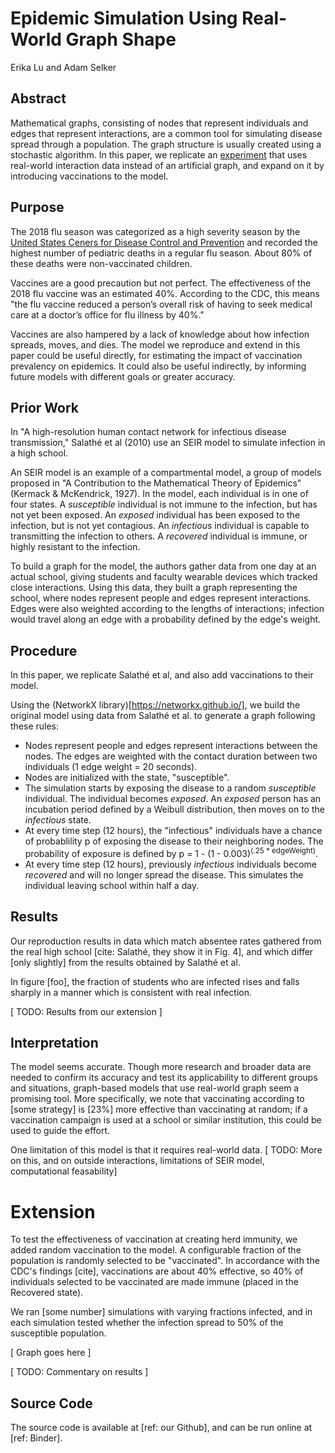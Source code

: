 # Epidemic Simulation Using Real-World Graph Shape
Erika Lu and Adam Selker


## Abstract
Mathematical graphs, consisting of nodes that represent individuals and edges that represent interactions, are a common tool for simulating disease spread through a population.  The graph structure is usually created using a stochastic algorithm.  In this paper, we replicate an [experiment](https://www.pnas.org/content/pnas/107/51/22020.full.pdf) that uses real-world interaction data instead of an artificial graph, and expand on it by introducing vaccinations to the model. 

## Purpose
The 2018 flu season was categorized as a high severity season by the [United States Ceners for Disease Control and Prevention](https://www.cdc.gov/flu/about/season/flu-season-2017-2018.htm) and recorded the highest number of pediatric deaths in a regular flu season. About 80% of these deaths were non-vaccinated children. 

Vaccines are a good precaution but not perfect. The effectiveness of the 2018 flu vaccine was an estimated 40%. According to the CDC, this means "the flu vaccine reduced a person’s overall risk of having to seek medical care at a doctor’s office for flu illness by 40%."

Vaccines are also hampered by a lack of knowledge about how infection spreads, moves, and dies. The model we reproduce and extend in this paper could be useful directly, for estimating the impact of vaccination prevalency on epidemics.  It could also be useful indirectly, by informing future models with different goals or greater accuracy.


## Prior Work

In "A high-resolution human contact network for infectious disease transmission," Salathé et al (2010) use an SEIR model to simulate infection in a high school.

An SEIR model is an example of a compartmental model, a group of models proposed in "A Contribution to the Mathematical Theory of Epidemics" (Kermack & McKendrick, 1927).  In the model, each individual is in one of four states. A _susceptible_ individual is not immune to the infection, but has not yet been exposed.  An _exposed_ individual has been exposed to the infection, but is not yet contagious.  An _infectious_ individual is capable to transmitting the infection to others.  A _recovered_ individual is immune, or highly resistant to the infection.  

To build a graph for the model, the authors gather data from one day at an actual school, giving students and faculty wearable devices which tracked close interactions.  Using this data, they built a graph representing the school, where nodes represent people and edges represent interactions.  Edges were also weighted according to the lengths of interactions; infection would travel along an edge with a probability defined by the edge's weight.


## Procedure

In this paper, we replicate Salathé et al, and also add vaccinations to their model.  

Using the (NetworkX library)[https://networkx.github.io/], we build the original model using data from Salathé et al. to generate a graph following these rules:
- Nodes represent people and edges represent interactions between the nodes. The edges are weighted with the contact duration between two individuals (1 edge weight = 20 seconds).
- Nodes are initialized with the state, "susceptible".
- The simulation starts by exposing the disease to a random _susceptible_ individual. The individual becomes _exposed_. An _exposed_ person has an incubation period defined by a Weibull distribution, then moves on to the _infectious_ state.  
- At every time step (12 hours), the "infectious" individuals have a chance of probablility p of exposing the disease to their neighboring nodes. The probability of exposure is defined by p = 1 - (1 - 0.003)<sup>(.25 * edgeWeight)</sup>. 
- At every time step (12 hours), previously _infectious_ individuals become _recovered_ and will no longer spread the disease. This simulates the individual leaving school within half a day. 

## Results

Our reproduction results in data which match absentee rates gathered from the real high school [cite: Salathé, they show it in Fig. 4], and which differ [only slightly] from the results obtained by Salathé et al. 



In figure [foo], the fraction of students who are infected rises and falls sharply in a manner which is consistent with real infection. 

[ TODO: Results from our extension ]

## Interpretation

The model seems accurate.  Though more research and broader data are needed to confirm its accuracy and test its applicability to different groups and situations, graph-based models that use real-world graph seem a promising tool.  More specifically, we note that vaccinating according to [some strategy] is [23%] more effective than vaccinating at random; if a vaccination campaign is used at a school or similar institution, this could be used to guide the effort.

One limitation of this model is that it requires real-world data.  [ TODO: More on this, and on outside interactions, limitations of SEIR model, computational feasability]


# Extension
 
To test the effectiveness of vaccination at creating herd immunity, we added random vaccination to the model.  A configurable fraction of the population is randomly selected to be "vaccinated".  In accordance with the CDC's findings [cite], vaccinations are about 40% effective, so 40% of individuals selected to be vaccinated are made immune (placed in the Recovered state).
 
We ran [some number] simulations with varying fractions infected, and in each simulation tested whether the infection spread to 50% of the susceptible population.  

[ Graph goes here ]

[ TODO: Commentary on results ]


## Source Code

The source code is available at [ref: our Github], and can be run online at [ref: Binder].  
